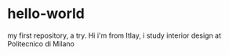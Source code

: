 # hello-world
my first repository, a try.
Hi i'm from Itlay, i study interior design at Politecnico di Milano
